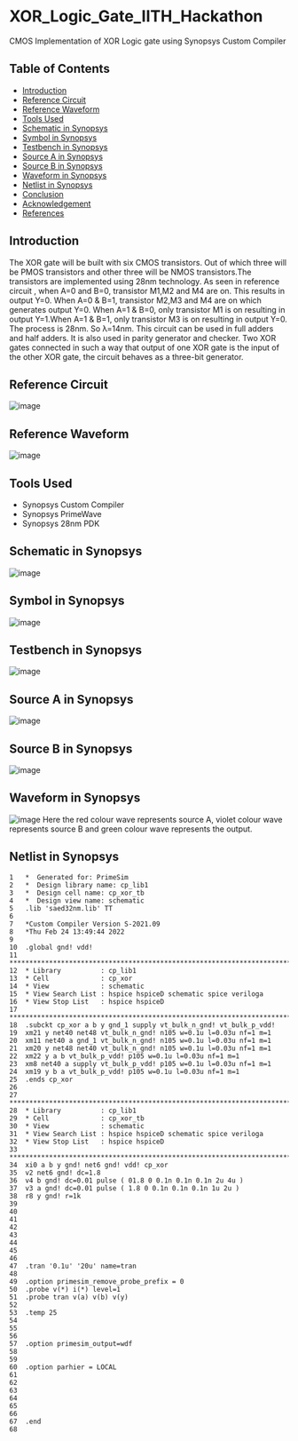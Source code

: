 # XOR_Logic_Gate_IITH_Hackathon
CMOS Implementation of XOR Logic gate using Synopsys Custom Compiler
## Table of Contents
* [Introduction](#Introduction)
* [Reference Circuit](#Reference-Circuit)
* [Reference Waveform](#Reference-Waveform)
* [Tools Used](#Tools-Used)
* [Schematic in Synopsys](#Schematic-in-Synopsys)
* [Symbol in Synopsys](#Symbol-in-Synopsys)
* [Testbench in Synopsys](#Testbench-in-Synopsys)
* [Source A in Synopsys](#Source-A-in-Synopsys)
* [Source B in Synopsys](#Source-B-in-Synopsys)
* [Waveform in Synopsys](#Waveform-in-Synopsys)
* [Netlist in Synopsys](#Netlist-in-Synopsys)
* [Conclusion](#Conclusion)
* [Acknowledgement](#Acknowledgement)
* [References](#References)

## Introduction
The XOR gate will be built with six CMOS transistors. Out of which three will be PMOS transistors and other three will be NMOS transistors.The transistors are implemented using 28nm technology.
As seen in reference circuit , when A=0 and B=0, transistor M1,M2 and M4 are on. This results in output Y=0. When A=0 & B=1, transistor M2,M3 and M4 are on which generates output Y=0. When A=1 & B=0, only transistor M1 is on resulting in output Y=1.When A=1 & B=1, only transistor M3 is on resulting in output Y=0. The process is 28nm. So λ=14nm.
This circuit can be used in full adders and half adders. It is also used in parity generator and checker. Two XOR gates connected in such a way that output of one XOR gate is the input of the other XOR gate, the circuit behaves as a three-bit generator.

## Reference Circuit
![image](https://raw.githubusercontent.com/pranavprabhu01/XOR_Logic_Gate_IITH_Hackathon/main/Images/sample_ckt.png)

## Reference Waveform
![image](https://raw.githubusercontent.com/pranavprabhu01/XOR_Logic_Gate_IITH_Hackathon/main/Images/sample_wave.png)

## Tools Used
* Synopsys Custom Compiler
* Synopsys PrimeWave
* Synopsys 28nm PDK

## Schematic in Synopsys
![image](https://raw.githubusercontent.com/pranavprabhu01/XOR_Logic_Gate_IITH_Hackathon/main/Images/schematic.png)

## Symbol in Synopsys
![image](https://raw.githubusercontent.com/pranavprabhu01/XOR_Logic_Gate_IITH_Hackathon/main/Images/symbol.png)

## Testbench in Synopsys
![image](https://raw.githubusercontent.com/pranavprabhu01/XOR_Logic_Gate_IITH_Hackathon/main/Images/tb_sch.png)

## Source A in Synopsys
![image](https://raw.githubusercontent.com/pranavprabhu01/XOR_Logic_Gate_IITH_Hackathon/main/Images/source_A.png)

## Source B in Synopsys
![image](https://raw.githubusercontent.com/pranavprabhu01/XOR_Logic_Gate_IITH_Hackathon/main/Images/source_B.png)

## Waveform in Synopsys
![image](https://raw.githubusercontent.com/pranavprabhu01/XOR_Logic_Gate_IITH_Hackathon/main/Images/waveform.png)
Here the red colour wave represents source A, violet colour wave represents source B and green colour wave represents the output.

## Netlist in Synopsys
```
1   *  Generated for: PrimeSim
2   *  Design library name: cp_lib1
3   *  Design cell name: cp_xor_tb
4   *  Design view name: schematic
5   .lib 'saed32nm.lib' TT
6   
7   *Custom Compiler Version S-2021.09
8   *Thu Feb 24 13:49:44 2022
9   
10  .global gnd! vdd!
11  ********************************************************************************
12  * Library          : cp_lib1
13  * Cell             : cp_xor
14  * View             : schematic
15  * View Search List : hspice hspiceD schematic spice veriloga
16  * View Stop List   : hspice hspiceD
17  ********************************************************************************
18  .subckt cp_xor a b y gnd_1 supply vt_bulk_n_gnd! vt_bulk_p_vdd!
19  xm21 y net40 net48 vt_bulk_n_gnd! n105 w=0.1u l=0.03u nf=1 m=1
20  xm11 net40 a gnd_1 vt_bulk_n_gnd! n105 w=0.1u l=0.03u nf=1 m=1
21  xm20 y net48 net40 vt_bulk_n_gnd! n105 w=0.1u l=0.03u nf=1 m=1
22  xm22 y a b vt_bulk_p_vdd! p105 w=0.1u l=0.03u nf=1 m=1
23  xm8 net40 a supply vt_bulk_p_vdd! p105 w=0.1u l=0.03u nf=1 m=1
24  xm19 y b a vt_bulk_p_vdd! p105 w=0.1u l=0.03u nf=1 m=1
25  .ends cp_xor
26  
27  ********************************************************************************
28  * Library          : cp_lib1
29  * Cell             : cp_xor_tb
30  * View             : schematic
31  * View Search List : hspice hspiceD schematic spice veriloga
32  * View Stop List   : hspice hspiceD
33  ********************************************************************************
34  xi0 a b y gnd! net6 gnd! vdd! cp_xor
35  v2 net6 gnd! dc=1.8
36  v4 b gnd! dc=0.01 pulse ( 01.8 0 0.1n 0.1n 0.1n 2u 4u )
37  v3 a gnd! dc=0.01 pulse ( 1.8 0 0.1n 0.1n 0.1n 1u 2u )
38  r8 y gnd! r=1k
39  
40  
41  
42  
43  
44  
45  
46  
47  .tran '0.1u' '20u' name=tran
48  
49  .option primesim_remove_probe_prefix = 0
50  .probe v(*) i(*) level=1
51  .probe tran v(a) v(b) v(y)
52  
53  .temp 25
54  
55  
56  
57  .option primesim_output=wdf
58  
59  
60  .option parhier = LOCAL
61  
62  
63  
64  
65  
66  
67  .end
68  
```






 


